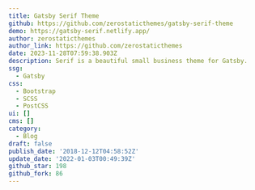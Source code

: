 ```yaml
---
title: Gatsby Serif Theme
github: https://github.com/zerostaticthemes/gatsby-serif-theme
demo: https://gatsby-serif.netlify.app/
author: zerostaticthemes
author_link: https://github.com/zerostaticthemes
date: 2023-11-28T07:59:38.903Z
description: Serif is a beautiful small business theme for Gatsby.
ssg:
  - Gatsby
css:
  - Bootstrap
  - SCSS
  - PostCSS
ui: []
cms: []
category:
  - Blog
draft: false
publish_date: '2018-12-12T04:58:52Z'
update_date: '2022-01-03T00:49:39Z'
github_star: 198
github_fork: 86
---
```


